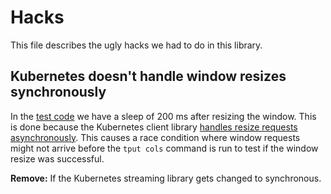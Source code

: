 # Hacks

This file describes the ugly hacks we had to do in this library.

## Kubernetes doesn't handle window resizes synchronously

In the [test code](integration_test.go) we have a sleep of 200 ms after resizing the window. This is done because the Kubernetes client library [handles resize requests asynchronously](https://github.com/kubernetes/client-go/blob/master/tools/remotecommand/v3.go#L69). This causes a race condition where window requests might not arrive before the `tput cols` command is run to test if the window resize was successful.

**Remove:** If the Kubernetes streaming library gets changed to synchronous.
